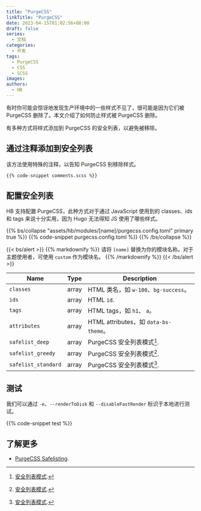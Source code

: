 ```yaml
---
title: "PurgeCSS"
linkTitle: "PurgeCSS"
date: 2023-04-15T01:02:56+08:00
draft: false
series:
  - 文档
categories:
  - 开发
tags:
  - PurgeCSS
  - CSS
  - SCSS
images:
authors:
  - HB
---
```


有时你可能会惊讶地发现生产环境中的一些样式不见了，很可能是因为它们被 PurgeCSS 删除了。本文介绍了如何防止样式被 PurgeCSS 删除。

<!--more-->

有多种方式将样式添加到 PurgeCSS 的安全列表，以避免被移除。

## 通过注释添加到安全列表

该方法使用特殊的注释，以告知 PurgeCSS 别移除样式。

```scss
{{% code-snippet comments.scss %}}
```

## 配置安全列表

HB 支持配置 PurgeCSS，此种方式对于通过 JavaScript 使用到的 classes、ids 和 tags 来说十分实用，因为 Hugo 无法得知 JS 使用了哪些样式。

{{% bs/collapse "assets/hb/modules/[name]/purgecss.config.toml" primary true %}}
{{% code-snippet purgecss.config.toml %}}
{{% /bs/collapse %}}

{{< bs/alert >}}
{{% markdownify %}}
请将 `[name]` 替换为你的模块名称。对于主题使用者，可使用 `custom` 作为模块名。
{{% /markdownify %}}
{{< /bs/alert >}}

| Name                | Type  | Description                           |
| ------------------- | :---: | ------------------------------------- |
| `classes`           | array | HTML 类名，如 `w-100`、`bg-success`。 |
| `ids`               | array | HTML `id`.                            |
| `tags`              | array | HTML tags，如 `h1`、 `a`。            |
| `attributes`        | array | HTML attributes，如 `data-bs-theme`。 |
| `safelist_deep`     | array | PurgeCSS 安全列表模式[^1].            |
| `safelist_greedy`   | array | PurgeCSS 安全列表模式[^1].            |
| `safelist_standard` | array | PurgeCSS 安全列表模式[^1].            |

## 测试

我们可以通过 `-e`、`--renderToDisk` 和 `--disableFastRender` 标识于本地进行测试。

{{% code-snippet test %}}

## 了解更多

- [PurgeCSS Safelisting](https://purgecss.com/safelisting.html).

[^1]: [安全列表模式](https://purgecss.com/safelisting.html#patterns).
